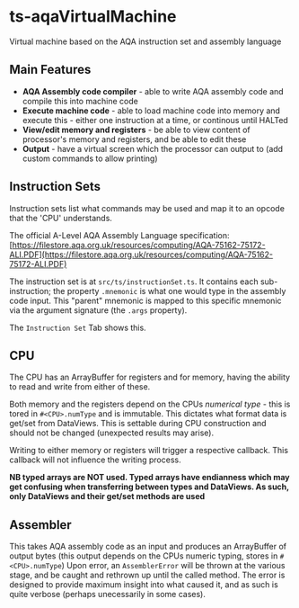 # ts-aqaVirtualMachine
Virtual machine based on the AQA instruction set and assembly language

## Main Features
- **AQA Assembly code compiler** - able to write AQA assembly code and compile this into machine code
- **Execute machine code** - able to load machine code into memory and execute this - either one instruction at a time, or continous until HALTed
- **View/edit memory and registers** - be able to view content of processor's memory and registers, and be able to edit these
- **Output** - have a virtual screen which the processor can output to (add custom commands to allow printing)

## Instruction Sets
Instruction sets list what commands may be used and map it to an opcode that the 'CPU' understands.

The official A-Level AQA Assembly Language specification: [https://filestore.aqa.org.uk/resources/computing/AQA-75162-75172-ALI.PDF](https://filestore.aqa.org.uk/resources/computing/AQA-75162-75172-ALI.PDF)

The instruction set is at `src/ts/instructionSet.ts`. It contains each sub-instruction; the property `.mnemonic` is what one would type in the assembly code input. This "parent" mnemonic is mapped to this specific mnemonic via the argument signature (the `.args` property).

The `Instruction Set` Tab shows this.

## CPU
The CPU has an ArrayBuffer for registers and for memory, having the ability to read and write from either of these.

Both memory and the registers depend on the CPUs *numerical type* - this is tored in `#<CPU>.numType` and is immutable. This dictates what format data is get/set from DataViews. This is settable during CPU construction and should not be changed (unexpected results may arise).

Writing to either memory or registers will trigger a respective callback. This callback will not influence the writing process.

**NB typed arrays are NOT used. Typed arrays have endianness which may get confusing when transferring between types and DataViews. As such, only DataViews and their get/set methods are used**

## Assembler
This takes AQA assembly code as an input and produces an ArrayBuffer of output bytes (this output depends on the CPUs numeric typing, stores in `#<CPU>.numType`)
Upon error, an `AssemblerError` will be thrown at the various stage, and be caught and rethrown up until the called method. The error is designed to provide maximum insight into what caused it, and as such is quite verbose (perhaps unecessarily in some cases).
